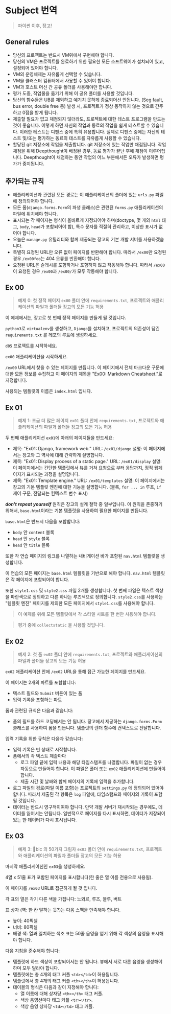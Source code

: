 # Subject 번역

> 파이썬 이후, 장고!

## General rules

-   당신의 프로젝트는 반드시 VM위에서 구현해야 합니다.
-   당신의 VM은 프로젝트를 완료하기 위한 필요한 모든 소프트웨어가 설치되어 있고, 설정되어 있어야 합니다.
-   VM의 운영체제는 자유롭게 선택할 수 있습니다.
-   VM을 클러스터 컴퓨터에서 사용할 수 있어야 합니다.
-   VM과 호스트 머신 간 공유 폴더를 사용해야만 합니다.
-   평가 도중, 작업물을 옮기기 위해 이 공유 폴더를 사용할 것입니다.
-   당신의 함수들은 UB를 제외하고 예기치 못하게 종료되어선 안됩니다. (Seg fault, bus error, double free 등) 발생 시, 프로젝트가 정상 동작하지 않는 것으로 간주하고 0점을 받게 됩니다.
-   제출할 필요가 없고 채점되지 않더라도, 프로젝트에 대한 테스트 프로그램을 만드는 것이 좋습니다. 이렇게 하면 자신의 작업과 동료의 작업을 쉽게 테스트할 수 있습니다. 이러한 테스트는 디펜스 중에 특히 유용합니다. 실제로 디펜스 중에는 자신의 테스트 및/또는 평가하는 동료의 테스트를 자유롭게 사용할 수 있습니다.
-   할당된 git 저장소에 작업을 제출합니다. git 저장소에 있는 작업만 채점됩니다. 작업 채점을 위해 Deepthought이 배정된 경우, 동료 평가가 끝난 후에 채점이 이루어집니다. Deepthought이 채점하는 동안 작업의 어느 부분에서든 오류가 발생하면 평가가 중지됩니다.

## 추가되는 규칙

-   애플리케이션과 관련된 모든 경로는 이 애플리케이션의 폴더에 있는 `urls.py` 파일에 정의되어야 합니다.
-   모든 폼(`django.forms.Form`의 파생 클래스)은 관련된 `forms.py` 애플리케이션의 파일에 위치해야 합니다.
-   표시되는 각 페이지는 형식이 올바르게 지정되어야 하며(doctype, 몇 개의 `html` 태그, `body`, `head`가 포함되어야 함), 특수 문자를 적절히 관리하고, 이상한 표시가 없어야 합니다.
-   오늘은 `manage.py` 유틸리티와 함께 제공되는 장고의 기본 개발 서버를 사용하겠습니다.
-   특별히 요청된 URL만 오류 없이 페이지를 반환해야 합니다. 따라서 `/ex00`만 요청된 경우 `/ex00foo`는 404 오류를 반환해야 합니다.
-   요청된 URL은 슬래시를 포함하거나 포함하지 않고 작동해야 합니다. 따라서 `/ex00`이 요청된 경우 `/ex00`과 `/ex00/`가 모두 작동해야 합니다.

## Ex 00

> 예제 0: 첫 정적 페이지
> `ex00` 폴더 안에 `requirements.txt`, 프로젝트와 애플리케이션의 파일과 폴더들
> 장고의 모든 기능 허용

이 예제에서는, 장고로 첫 번째 정적 페이지를 만들게 될 것입니다.

`python3`로 `virtualenv`를 생성하고, `Django`를 설치하고, 프로젝트의 의존성이 담긴 `requirements.txt` 를 레포의 루트에 생성하세요.

`d05` 프로젝트를 시작하세요.

`ex00` 애플리케이션을 시작하세요.

`/ex00` URL에서 찾을 수 있는 페이지를 만듭니다. 이 페이지에서 전체 마크다운 구문에 대한 모든 정보를 수집하고 이 페이지의 제목을 "Ex00: Markdown Cheatsheet."로 지정합니다.

사용되는 템플릿의 이름은 `index.html` 입니다.

## Ex 01

> 예제 1: 조금 더 많은 페이지
> `ex01` 폴더 안에 `requirements.txt`, 프로젝트와 애플리케이션의 파일과 폴더들
> 장고의 모든 기능 허용

두 번째 애플리케이션 `ex01`에 아래의 페이지들을 만드세요:

-   제목: "Ex01: Django, framework web."
    URL: `/ex01/django`
    설명: 이 페이지에서는 장고와 그 역사에 대해 간략하게 설명합니다.
-   제목: "Ex01: Display process of a static page."
    URL: `/ex01/display`
    설명: 이 페이지에서는 간단한 템플릿에서 뷰를 거쳐 요청으로 부터 응답까지, 정적 웹페이지가 표시되는 과정을 설명합니다.
-   제목: "Ex01: Template engine."
    URL: `/ex01/templates`
    설명: 이 페이지에서는 장고의 기본 템플릿 엔진에 대한 기능을 설명합니다. (블록, `for ... in` 루프, `if` 제어 구문, 전달되는 컨텍스트 변수 표시)

**_don't repeat yourself_** 원칙은 장고의 설계 철학 중 일부입니다. 이 원칙을 존중하기 위해서, `base.html`이라는 기본 템플릿을 사용하여 필요한 페이지를 만듭니다.

`base.html`은 반드시 다음을 포함합니다:

-   `body` 안 `content` 블록
-   `head` 안 `style` 블록
-   `head` 안 `title` 블록

또한 각 연습 페이지의 링크를 나열하는 내비게이션 바가 포함된 `nav.html` 템플릿을 생성합니다.

이 연습의 모든 페이지는 `base.html` 템플릿을 기반으로 해야 합니다. `nav.html` 템플릿은 각 페이지에 포함되어야 합니다.

또한 `style1.css` 및 `style2.css` 파일 2개를 생성합니다. 첫 번째 파일은 텍스트 색상을 파란색으로 정의하고 다른 하나는 루즈색으로 정의합니다. `style2.css`를 사용하는 "템플릿 엔진" 페이지를 제외한 모든 페이지에서 `style1.css`를 사용해야 합니다.

> 이 예제를 위해 모든 템플릿에서 각 스타일 시트를 한 번만 사용해야 합니다.

> 평가 중에 `collectstatic` 을 사용할 것입니다.

## Ex 02

> 예제 2: 첫 폼
> `ex02` 폴더 안에 `requirements.txt`, 프로젝트와 애플리케이션의 파일과 폴더들
> 장고의 모든 기능 허용

`ex02` 애플리케이션 안에 `/ex02` URL을 통해 접근 가능한 페이지를 만드세요.

이 페이지는 2개의 파트를 포함합니다:

-   텍스트 필드와 `Submit` 버튼이 있는 폼
-   입력 기록을 포함하는 파트

폼과 관련된 규칙은 다음과 같습니다:

-   폼의 필드를 하드 코딩해서는 안 됩니다. 장고에서 제공하는 `django.forms.Form` 클래스를 사용하여 폼을 만듭니다. 템플릿의 렌더 함수에 컨텍스트로 전달합니다.

입력 기록을 위한 규칙은 다음과 같습니다:

-   입력 기록은 빈 상태로 시작합니다.
-   폼에서의 각 텍스트 제출마다
    -   로그 파일 끝에 입력 내용과 해당 타임스탬프를 나열합니다. 파일이 없는 경우 자동으로 만들어야 합니다. 이 파일은 폴더 또는 `ex02` 애플리케이션에 만들어야 합니다.
    -   제출 시간 및 날짜와 함께 페이지의 기록에 입력을 추가합니다.
-   로그 파일의 경로(파일 이름 포함)는 프로젝트의 `settings.py` 에 정의되어 있어야 합니다. 따라서 제출된 각 항목은 `log` 파일에, 타임스탬프와 페이지의 기록이 포함될 것입니다.
-   데이터는 반드시 영구적이여야 합니다. 만약 개발 서버가 재시작되는 경우에도, 데이터를 잃어서는 안됩니다. 일반적으로 페이지를 다시 표시하면, 데이터가 저장되어 있는 한 데이터가 다시 표시됩니다.

## Ex 03

> 예제 3: bic 의 50가지 그림자
> `ex03` 폴더 안에 `requirements.txt`, 프로젝트와 애플리케이션의 파일과 폴더들
> 장고의 모든 기능 허용

마지막 애플리케이션인 `ex03`을 생성하세요.

4열 x 51줄 표가 포함된 페이지를 표시합니다(한 줄은 열 이름 전용으로 사용됨).

이 페이지를 `/ex03` URL로 접근하게 될 것 입니다.

각 표의 열은 각기 다른 색을 가집니다: 느와르, 루즈, 블루, 버트

표 상자 (역: 한 칸 말하는 듯?)는 다음 스펙을 만족해야 합니다.

-   높이: 40픽셀
-   너비: 80픽셀
-   배경 색: 열과 일치하는 색조
    표는 50줄 음영을 얻기 위해 각 색상의 음영을 표시해야 합니다.

다음 지침을 준수해야 합니다:

-   템플릿에 하드 색상이 포함되어서는 안 됩니다. 뷰에서 서로 다른 음영을 생성해야 하며 모두 달라야 합니다.
-   템플릿에는 총 4개의 태그 커플 `<td></td>`이 허용됩니다.
-   템플릿에서 총 4개의 태그 커플 `<th></th>`이 허용됩니다.
-   테이블의 형식은 다음과 같이 지정해야 합니다:
    -   열 이름에 대해 상자당 `<th></th>` 태그 커플.
    -   색상 음영선마다 태그 커플 `<tr></tr>`.
    -   색상 음영 상자당 `<td></td>` 태그 커플.
